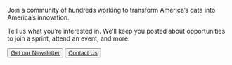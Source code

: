 Join a community of hundreds working to transform America’s data into America’s innovation.

Tell us what you’re interested in. We’ll keep you posted about opportunities to join a sprint, attend an event, and more.

<button class="usa-button__primary-red">
  <a href="https://public.govdelivery.com/accounts/USCENSUS/signup/16610">
    Get our Newsletter
  </a>
</button>

<button class="usa-button__secondary-dark">
  <a href="mailto:census.opportunityproject@census.gov">Contact Us</a>
</button>